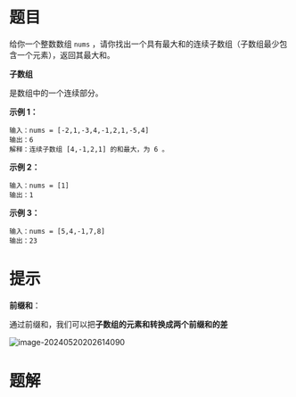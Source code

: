 # 题目

给你一个整数数组 `nums` ，请你找出一个具有最大和的连续子数组（子数组最少包含一个元素），返回其最大和。



**子数组**

是数组中的一个连续部分。



**示例 1：**

```
输入：nums = [-2,1,-3,4,-1,2,1,-5,4]
输出：6
解释：连续子数组 [4,-1,2,1] 的和最大，为 6 。
```

**示例 2：**

```
输入：nums = [1]
输出：1
```

**示例 3：**

```
输入：nums = [5,4,-1,7,8]
输出：23
```

# 提示

**前缀和**：

通过前缀和，我们可以把**子数组的元素和转换成两个前缀和的差**

![image-20240520202614090](https://cdn.jsdelivr.net/gh/Chutj/Pictures@master/image-20240520202614090.png)



# 题解

```go

```

